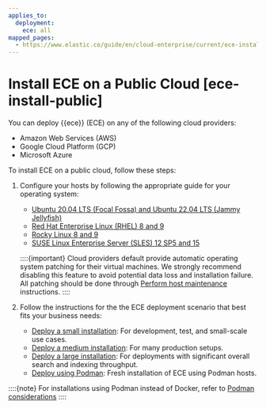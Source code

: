 ```yaml
---
applies_to:
  deployment:
    ece: all
mapped_pages:
  - https://www.elastic.co/guide/en/cloud-enterprise/current/ece-install-public.html
---
```


# Install ECE on a Public Cloud [ece-install-public]

You can deploy {{ece}} (ECE) on any of the following cloud providers:

* Amazon Web Services (AWS)
* Google Cloud Platform (GCP)
* Microsoft Azure

To install ECE on a public cloud, follow these steps:

1. Configure your hosts by following the appropriate guide for your operating system:

   * [Ubuntu 20.04 LTS (Focal Fossa) and Ubuntu 22.04 LTS (Jammy Jellyfish)](configure-host-ubuntu-cloud.md)
   * [Red Hat Enterprise Linux (RHEL) 8 and 9](configure-host-rhel-cloud.md)
   * [Rocky Linux 8 and 9](configure-host-rhel-cloud.md)
   * [SUSE Linux Enterprise Server (SLES) 12 SP5 and 15](configure-host-suse-cloud.md)

   ::::{important} 
   Cloud providers default provide automatic operating system patching for their virtual machines. We strongly recommend disabling this feature to avoid potential data loss and installation failure. All patching should be done through [Perform host maintenance](../../maintenance/ece/perform-ece-hosts-maintenance.md) instructions.
   ::::

2. Follow the instructions for the the ECE deployment scenario that best fits your business needs:

   * [Deploy a small installation](deploy-small-installation-cloud.md): For development, test, and small-scale use cases.
   * [Deploy a medium installation](deploy-medium-installation-cloud.md): For many production setups.
   * [Deploy a large installation](deploy-large-installation-cloud.md): For deployments with significant overall search and indexing throughput.
   * [Deploy using Podman](fresh-installation-of-ece-using-podman-hosts-cloud.md): Fresh installation of ECE using Podman hosts.

::::{note}
For installations using Podman instead of Docker, refer to [Podman considerations](./fresh-installation-of-ece-using-podman-hosts-cloud.md)
::::

